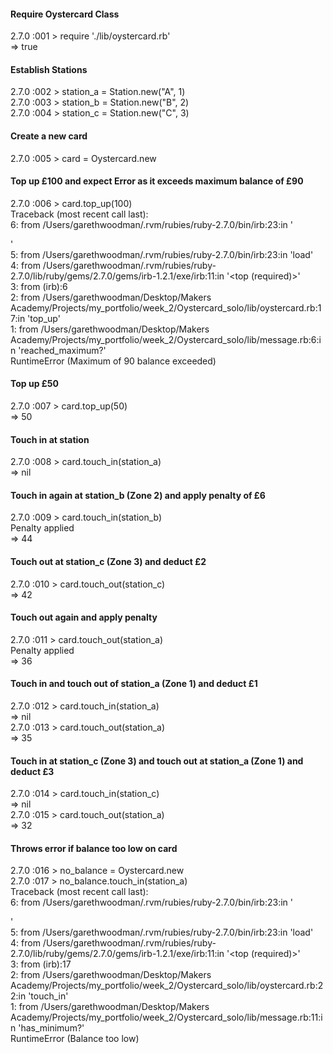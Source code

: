 #### Require Oystercard Class
2.7.0 :001 > require './lib/oystercard.rb'\
 => true 

#### Establish Stations 
2.7.0 :002 > station_a = Station.new("A", 1)\
2.7.0 :003 > station_b = Station.new("B", 2)\
2.7.0 :004 > station_c = Station.new("C", 3)

#### Create a new card
2.7.0 :005 > card = Oystercard.new

#### Top up £100 and expect Error as it exceeds maximum balance of £90
2.7.0 :006 > card.top_up(100)\
Traceback (most recent call last):\
        6: from /Users/garethwoodman/.rvm/rubies/ruby-2.7.0/bin/irb:23:in '<main>' \
        5: from /Users/garethwoodman/.rvm/rubies/ruby-2.7.0/bin/irb:23:in 'load'\
        4: from /Users/garethwoodman/.rvm/rubies/ruby-2.7.0/lib/ruby/gems/2.7.0/gems/irb-1.2.1/exe/irb:11:in '<top (required)>'\
        3: from (irb):6\
        2: from /Users/garethwoodman/Desktop/Makers Academy/Projects/my_portfolio/week_2/Oystercard_solo/lib/oystercard.rb:17:in 'top_up'\
        1: from /Users/garethwoodman/Desktop/Makers Academy/Projects/my_portfolio/week_2/Oystercard_solo/lib/message.rb:6:in 'reached_maximum?'\
RuntimeError (Maximum of 90 balance exceeded)

#### Top up £50
2.7.0 :007 > card.top_up(50)\
 => 50 
 
#### Touch in at station
2.7.0 :008 > card.touch_in(station_a)\
 => nil 

#### Touch in again at station_b (Zone 2) and apply penalty of £6
2.7.0 :009 > card.touch_in(station_b)\
Penalty applied\
 => 44 
 
#### Touch out at station_c (Zone 3) and deduct £2
2.7.0 :010 > card.touch_out(station_c)\
 => 42 
 
#### Touch out again and apply penalty
2.7.0 :011 > card.touch_out(station_a)\
Penalty applied\
 => 36 
 
#### Touch in and touch out of station_a (Zone 1) and deduct £1
2.7.0 :012 > card.touch_in(station_a)\
 => nil\
2.7.0 :013 > card.touch_out(station_a)\
 => 35 

#### Touch in at station_c (Zone 3) and touch out at station_a (Zone 1) and deduct £3
2.7.0 :014 > card.touch_in(station_c)\
 => nil\
2.7.0 :015 > card.touch_out(station_a)\
 => 32 

#### Throws error if balance too low on card
2.7.0 :016 > no_balance = Oystercard.new\
2.7.0 :017 > no_balance.touch_in(station_a)\
Traceback (most recent call last):\
        6: from /Users/garethwoodman/.rvm/rubies/ruby-2.7.0/bin/irb:23:in '<main>'\
        5: from /Users/garethwoodman/.rvm/rubies/ruby-2.7.0/bin/irb:23:in 'load'\
        4: from /Users/garethwoodman/.rvm/rubies/ruby-2.7.0/lib/ruby/gems/2.7.0/gems/irb-1.2.1/exe/irb:11:in '<top (required)>'\
        3: from (irb):17\
        2: from /Users/garethwoodman/Desktop/Makers Academy/Projects/my_portfolio/week_2/Oystercard_solo/lib/oystercard.rb:22:in 'touch_in'\
        1: from /Users/garethwoodman/Desktop/Makers Academy/Projects/my_portfolio/week_2/Oystercard_solo/lib/message.rb:11:in 'has_minimum?'\
RuntimeError (Balance too low)
